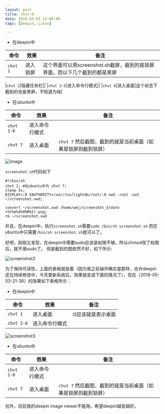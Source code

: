 ```yaml
---
layout: post
title: chvt-N
date: 2018-05-03 12:00:00
tags: [Deepin, Linux]

---
```


* 在deepin中

|命令|效果|备注|
|----------|-------|------------|
|`chvt 1`|进入锁屏|这个界面可以用screenshot.sh截屏，截到的是锁屏界面，而以下几个截到的都是黑屏|
<!-- more -->
|`chvt 2`|隐藏任务栏||
|`chvt 3-5`|进入命令行模式||
|`chvt 6`|进入桌面|这个状态下截到的也是黑屏，不知道为啥|

* 在ubuntu中

|命令|效果|备注|
|----------|-------------|----------|
|`chvt 1-6`|进入命令行模式||
|`chvt 7`|进入桌面|`chvt 7` 然后截图，截到的就是当前桌面（如果是锁屏则截到锁屏）|

![image](/images/screenshot1.png)

`screenshot.sh`代码如下
```shell
#!/bin/sh
chvt 1; #在ubuntu中为 chvt 7;
sleep 5s;
DISPLAY=:0 XAUTHORITY=/var/run/lightdm/root/:0 xwd -root -out ~/screenshot.xwd;

convert ~/screenshot.xwd /home/wmj/screenshot_$(date +%Y%m%d%H%M%S).png;
rm ~/screenshot.xwd
```

并且，在deepin中，执行`screenshot.sh`需要```sudo /bin/sh screenshot.sh```
而在ubuntu中只需要`/bin/sh screenshot.sh`就可以了。

好吧，刚刚又发现，在deepin中需要sudo应该是权限不够。所以chmod改了权限后，就不用sudo了。
但是截到的图依然不好，如下所示:

![screenshot2](/images/screenshot2.png)


为了保持可读性，上面的表格就放着（因为我之前操作确实是那样，也许deepin还在持续修改中，今天更新系统后，效果就变成下面的情况了），现在（2018-05-03-21-38）的效果如下表格所示：

* 在deepin中

|命令|效果|备注|
|----------|-------|------------|
|`chvt 1`|进入桌面|:0应该就是表示桌面|
|`chvt 2-6`|进入命令行模式||

![screenshot3](/images/screenshot3.png)
* 在ubuntu中

|命令|效果|备注|
|----------|-------------|----------|
|`chvt 1-6`|进入命令行模式||
|`chvt 7`|进入桌面|`chvt 7` 然后截图，截到的就是当前桌面（如果是锁屏则截到锁屏）|


另外，目前我的deepin image viewer不能用。希望deepin越变越好。
